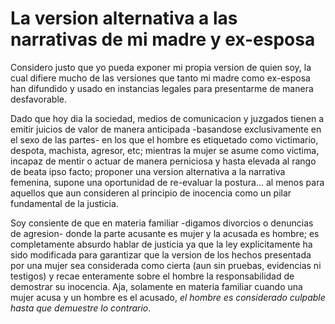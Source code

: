 # La version alternativa a las narrativas de mi madre y ex-esposa

Considero justo que yo pueda exponer mi propia version de quien soy, la cual difiere mucho de las versiones que tanto mi madre como ex-esposa han difundido y usado en instancias legales para presentarme de manera desfavorable. 

Dado que hoy dia la sociedad, medios de comunicacion y juzgados tienen a emitir juicios de valor de manera anticipada -basandose exclusivamente en el sexo de las partes- en los que el hombre es etiquetado como victimario, despota, machista, agresor, etc; mientras la mujer se asume como victima, incapaz de mentir o actuar de manera perniciosa y hasta elevada al rango de beata ipso facto; proponer una version alternativa a la narrativa femenina, supone una oportunidad de re-evaluar la postura... al menos para aquellos que aun consideren al principio de inocencia como un pilar fundamental de la justicia.

Soy consiente de que en materia familiar -digamos divorcios o denuncias de agresion- donde la parte acusante es mujer y la acusada es hombre; es completamente absurdo hablar de justicia ya que la ley explicitamente ha sido modificada para garantizar que la version de los hechos presentada por una mujer sea considerada como cierta (aun sin pruebas, evidencias ni testigos) y recae enteramente sobre el hombre la responsabilidad de demostrar su inocencia. Aja, solamente en materia familiar cuando una mujer acusa y un hombre es el acusado, *el hombre es considerado culpable hasta que demuestre lo contrario*. 
